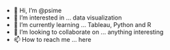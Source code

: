 - 👋 Hi, I’m @psime
- 👀 I’m interested in ... data visualization
- 🌱 I’m currently learning ... Tableau, Python and R
- 💞️ I’m looking to collaborate on ... anything interesting
- 📫 How to reach me ... here

<!---
psime/psime is a ✨ special ✨ repository because its `README.md` (this file) appears on your GitHub profile.
You can click the Preview link to take a look at your changes.
--->
